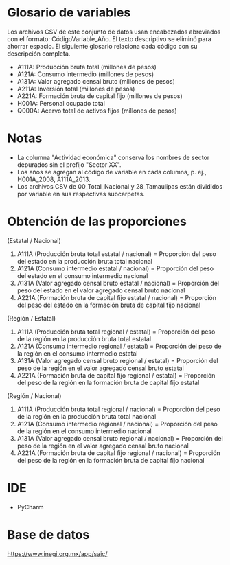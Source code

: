 # Glosario de variables

Los archivos CSV de este conjunto de datos usan encabezados abreviados con el formato: CódigoVariable_Año.
El texto descriptivo se eliminó para ahorrar espacio. El siguiente glosario relaciona cada código con su descripción completa.


* A111A: Producción bruta total (millones de pesos)
* A121A: Consumo intermedio (millones de pesos)
* A131A: Valor agregado censal bruto (millones de pesos)
* A211A: Inversión total (millones de pesos)
* A221A: Formación bruta de capital fijo (millones de pesos)
* H001A: Personal ocupado total
* Q000A: Acervo total de activos fijos (millones de pesos)

# Notas
- La columna "Actividad económica" conserva los nombres de sector depurados sin el prefijo "Sector XX".
- Los años se agregan al código de variable en cada columna, p. ej., H001A_2008, A111A_2013.
- Los archivos CSV de 00_Total_Nacional y 28_Tamaulipas están divididos por variable en sus respectivas subcarpetas.

# **Obtención de las proporciones** 
(Estatal / Nacional)

1. A111A (Producción bruta total estatal / nacional) = Proporción del peso del estado en la producción bruta total nacional
2. A121A (Consumo intermedio estatal / nacional) = Proporción del peso del estado en el consumo intermedio nacional
3. A131A (Valor agregado censal bruto estatal / nacional) = Proporción del peso del estado en el valor agregado censal bruto nacional
4. A221A (Formación bruta de capital fijo estatal / nacional) = Proporción del peso del estado en la formación bruta de capital fijo nacional

(Región / Estatal)

1. A111A (Producción bruta total regional / estatal) = Proporción del peso de la región en la producción bruta total estatal
2. A121A (Consumo intermedio regional / estatal) = Proporción del peso de la región en el consumo intermedio estatal
3. A131A (Valor agregado censal bruto regional / estatal) = Proporción del peso de la región en el valor agregado censal bruto estatal
4. A221A (Formación bruta de capital fijo regional / estatal) = Proporción del peso de la región en la formación bruta de capital fijo estatal

(Región / Nacional)

1. A111A (Producción bruta total regional / nacional) = Proporción del peso de la región en la producción bruta total nacional
2. A121A (Consumo intermedio regional / nacional) = Proporción del peso de la región en el consumo intermedio nacional
3. A131A (Valor agregado censal bruto regional / nacional) = Proporción del peso de la región en el valor agregado censal bruto nacional
4. A221A (Formación bruta de capital fijo regional / nacional) = Proporción del peso de la región en la formación bruta de capital fijo nacional

# IDE
- PyCharm 

# Base de datos
https://www.inegi.org.mx/app/saic/
		
	